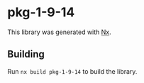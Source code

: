# pkg-1-9-14

This library was generated with [Nx](https://nx.dev).

## Building

Run `nx build pkg-1-9-14` to build the library.
